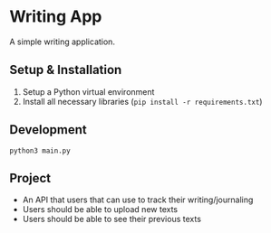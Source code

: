 # Writing App

A simple writing application.

## Setup & Installation

1. Setup a Python virtual environment
2. Install all necessary libraries (`pip install -r requirements.txt`)

## Development

`python3 main.py`

## Project

- An API that users that can use to track their writing/journaling
- Users should be able to upload new texts
- Users should be able to see their previous texts